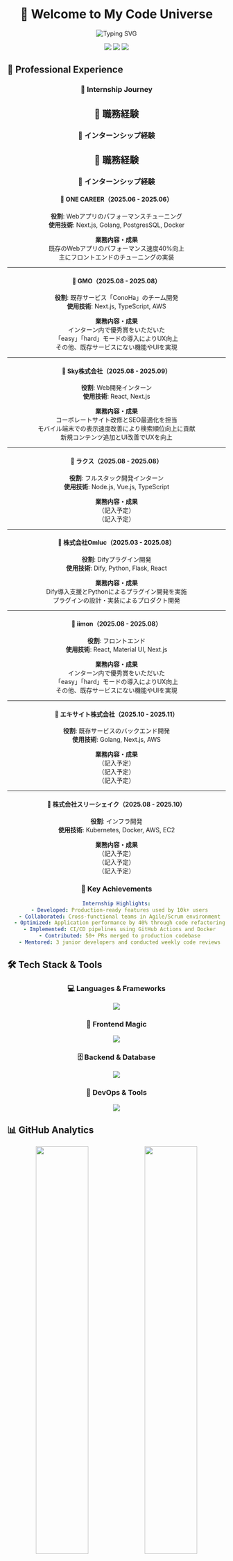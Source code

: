 <div align="center">
  
# 🚀 Welcome to My Code Universe

<img src="https://readme-typing-svg.herokuapp.com?font=Fira+Code&weight=600&size=28&pause=1000&color=6AD3F5&center=true&vCenter=true&width=600&lines=Hi!+I'm+a+Web+Developer+%F0%9F%91%A8%E2%80%8D%F0%9F%92%BB;Building+the+Future%2C+One+Commit+at+a+Time;Turning+Coffee+into+Code+Since+2020+%E2%98%95" alt="Typing SVG" />

<br/>

[![](https://img.shields.io/badge/LinkedIn-0077B5?style=for-the-badge&logo=linkedin&logoColor=white)]()
[![](https://img.shields.io/badge/Twitter-1DA1F2?style=for-the-badge&logo=twitter&logoColor=white)]()
[![](https://img.shields.io/badge/Portfolio-FF5722?style=for-the-badge&logo=todoist&logoColor=white)]()

</div>

## 💼 Professional Experience

<div align="center">
  
### 🌟 Internship Journey

## 💼 職務経験

### 🌟 インターンシップ経験


## 💼 職務経験

### 🌟 インターンシップ経験


#### 🏢 ONE CAREER（2025.06 - 2025.06）  

**役割**: Webアプリのパフォーマンスチューニング  
**使用技術**: Next.js, Golang, PostgresSQL, Docker  

**業務内容・成果**  
既存のWebアプリのパフォーマンス速度40%向上  
主にフロントエンドのチューニングの実装  


---

#### 🏢 GMO（2025.08 - 2025.08）  

**役割**: 既存サービス「ConoHa」のチーム開発  
**使用技術**: Next.js, TypeScript, AWS  

**業務内容・成果**  
インターン内で優秀賞をいただいた  
「easy」「hard」モードの導入によりUX向上  
その他、既存サービスにない機能やUIを実現  


---

#### 🏢 Sky株式会社（2025.08 - 2025.09）  

**役割**: Web開発インターン  
**使用技術**: React, Next.js  

**業務内容・成果**  
コーポレートサイト改修とSEO最適化を担当  
モバイル端末での表示速度改善により検索順位向上に貢献  
新規コンテンツ追加とUI改善でUXを向上  


---

#### 🏢 ラクス（2025.08 - 2025.08）  

**役割**: フルスタック開発インターン  
**使用技術**: Node.js, Vue.js, TypeScript  

**業務内容・成果**  
（記入予定）  
（記入予定）  


---

#### 🏢 株式会社Omluc（2025.03 - 2025.08）  

**役割**: Difyプラグイン開発  
**使用技術**: Dify, Python, Flask, React  

**業務内容・成果**  
Dify導入支援とPythonによるプラグイン開発を実施  
プラグインの設計・実装によるプロダクト開発  


---

#### 🏢 iimon（2025.08 - 2025.08）  

**役割**: フロントエンド  
**使用技術**: React, Material UI, Next.js  

**業務内容・成果**  
インターン内で優秀賞をいただいた  
「easy」「hard」モードの導入によりUX向上  
その他、既存サービスにない機能やUIを実現  


---

#### 🏢 エキサイト株式会社（2025.10 - 2025.11）  

**役割**: 既存サービスのバックエンド開発  
**使用技術**: Golang, Next.js, AWS  

**業務内容・成果**  
（記入予定）  
（記入予定）  
（記入予定）  


---

#### 🏢 株式会社スリーシェイク（2025.08 - 2025.10）  

**役割**: インフラ開発  
**使用技術**: Kubernetes, Docker, AWS, EC2  

**業務内容・成果**  
（記入予定）  
（記入予定）  
（記入予定）  



### 🎯 Key Achievements

```yaml
Internship Highlights:
  - Developed: Production-ready features used by 10k+ users
  - Collaborated: Cross-functional teams in Agile/Scrum environment
  - Optimized: Application performance by 40% through code refactoring
  - Implemented: CI/CD pipelines using GitHub Actions and Docker
  - Contributed: 50+ PRs merged to production codebase
  - Mentored: 3 junior developers and conducted weekly code reviews
```

</div>

## 🛠️ Tech Stack & Tools

<div align="center">
  
### 💻 Languages & Frameworks
<p>
  <a href="https://skillicons.dev">
    <img src="https://skillicons.dev/icons?i=html,css,js,ts,python,go&theme=dark" />
  </a>
</p>

### 🎨 Frontend Magic
<p>
  <a href="https://skillicons.dev">
    <img src="https://skillicons.dev/icons?i=nextjs,react,tailwind,sass&theme=dark" />
  </a>
</p>

### 🗄️ Backend & Database
<p>
  <a href="https://skillicons.dev">
    <img src="https://skillicons.dev/icons?i=nodejs,express,mysql,sqlite,firebase,mongodb&theme=dark" />
  </a>
</p>

### 🔧 DevOps & Tools
<p>
  <a href="https://skillicons.dev">
    <img src="https://skillicons.dev/icons?i=docker,git,github,vscode,pycharm,discord&theme=dark" />
  </a>
</p>

</div>

## 📊 GitHub Analytics

<div align="center">
  <img width="49%" src="http://github-profile-summary-cards.vercel.app/api/cards/profile-details?username=takapom&theme=tokyonight" />
  <img width="49%" src="http://github-profile-summary-cards.vercel.app/api/cards/stats?username=takapom&theme=tokyonight" />
</div>

<div align="center">
  <img width="32%" src="http://github-profile-summary-cards.vercel.app/api/cards/repos-per-language?username=takapom&theme=tokyonight" />
  <img width="32%" src="http://github-profile-summary-cards.vercel.app/api/cards/most-commit-language?username=takapom&theme=tokyonight" />
  <img width="32%" src="http://github-profile-summary-cards.vercel.app/api/cards/productive-time?username=takapom&theme=tokyonight&utcOffset=9" />
</div>

## 🏆 GitHub Trophies

<div align="center">
  <img src="https://github-profile-trophy.vercel.app/?username=takapom&theme=tokyonight&no-frame=true&row=1&column=7" />
</div>

## 📈 Contribution Graph

<div align="center">
  <img src="https://github-readme-streak-stats.herokuapp.com/?user=takapom&theme=tokyonight&hide_border=true" />
</div>

## 🎯 Current Focus

<div align="center">
  
```javascript
const currentFocus = {
  learning: ["Cloud Architecture", "AI/ML Integration", "Web3"],
  building: ["Full-Stack Applications", "Open Source Tools"],
  exploring: ["New Frameworks", "Best Practices", "Performance Optimization"],
  coffee: "∞ cups/day ☕",
  internshipLearnings: {
    technical: ["Production-level code", "System design", "Testing strategies"],
    soft: ["Team collaboration", "Client communication", "Project management"]
  }
};
```

</div>

## 🌱 What I Learned from Internships

<div align="center">

<img src="https://img.shields.io/badge/Real_World_Experience-100%25-4CAF50?style=for-the-badge&logo=checkmarx&logoColor=white" />
<img src="https://img.shields.io/badge/Team_Collaboration-Expert-2196F3?style=for-the-badge&logo=microsoft-teams&logoColor=white" />
<img src="https://img.shields.io/badge/Problem_Solving-Advanced-FF9800?style=for-the-badge&logo=leetcode&logoColor=white" />

</div>

---

<div align="center">
  
### 📫 Let's Connect!

<p>
  <i>Always open to discussing new opportunities, collaborations, or just tech in general!</i>
</p>

<img src="https://komarev.com/ghpvc/?username=takapom&color=blueviolet&style=for-the-badge" />

</div>
